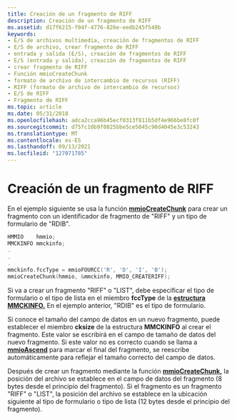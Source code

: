 ```yaml
---
title: Creación de un fragmento de RIFF
description: Creación de un fragmento de RIFF
ms.assetid: d17f6215-f04f-4776-826e-eedb245f549b
keywords:
- E/S de archivos multimedia, creación de fragmentos de RIFF
- E/S de archivo, crear fragmento de RIFF
- entrada y salida (E/S), creación de fragmentos de RIFF
- E/S (entrada y salida), creación de fragmentos de RIFF
- crear fragmento de RIFF
- Función mmioCreateChunk
- formato de archivo de intercambio de recursos (RIFF)
- RIFF (formato de archivo de intercambio de recursos)
- E/S de RIFF
- Fragmento de RIFF
ms.topic: article
ms.date: 05/31/2018
ms.openlocfilehash: adca2cca96b45ecf0313f811b5df4e966be8fc0f
ms.sourcegitcommit: d75fc10b9f0825bbe5ce5045c90d4045e3c53243
ms.translationtype: MT
ms.contentlocale: es-ES
ms.lasthandoff: 09/13/2021
ms.locfileid: "127071785"
---
```

# <a name="creating-a-riff-chunk"></a>Creación de un fragmento de RIFF

En el ejemplo siguiente se usa la función [**mmioCreateChunk**](/windows/win32/api/mmiscapi/nf-mmiscapi-mmiocreatechunk) para crear un fragmento con un identificador de fragmento de "RIFF" y un tipo de formulario de "RDIB".


```C++
HMMIO    hmmio; 
MMCKINFO mmckinfo; 
. 
. 
. 
mmckinfo.fccType = mmioFOURCC('R', 'D', 'I', 'B'); 
mmioCreateChunk(hmmio, &mmckinfo, MMIO_CREATERIFF); 
```



Si va a crear un fragmento "RIFF" o "LIST", debe especificar el tipo de formulario o el tipo de lista en el miembro **fccType** de la [**estructura MMCKINFO.**](/windows/win32/api/mmiscapi/ns-mmiscapi-mmckinfo) En el ejemplo anterior, "RDIB" es el tipo de formulario.

Si conoce el tamaño del campo de datos en un nuevo fragmento, puede establecer el miembro **cksize** de la estructura **MMCKINFO** al crear el fragmento. Este valor se escribirá en el campo de tamaño de datos del nuevo fragmento. Si este valor no es correcto cuando se llama a [**mmioAscend**](/windows/win32/api/mmiscapi/nf-mmiscapi-mmioascend) para marcar el final del fragmento, se reescribe automáticamente para reflejar el tamaño correcto del campo de datos.

Después de crear un fragmento mediante la función [**mmioCreateChunk,**](/windows/win32/api/mmiscapi/nf-mmiscapi-mmiocreatechunk) la posición del archivo se establece en el campo de datos del fragmento (8 bytes desde el principio del fragmento). Si el fragmento es un fragmento "RIFF" o "LIST", la posición del archivo se establece en la ubicación siguiente al tipo de formulario o tipo de lista (12 bytes desde el principio del fragmento).

 

 